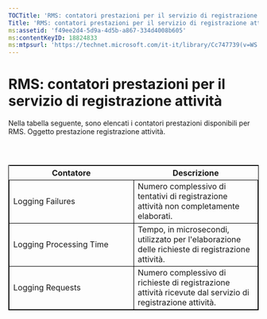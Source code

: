 ```yaml
---
TOCTitle: 'RMS: contatori prestazioni per il servizio di registrazione attività'
Title: 'RMS: contatori prestazioni per il servizio di registrazione attività'
ms:assetid: 'f49ee2d4-5d9a-4d5b-a867-334d4008b605'
ms:contentKeyID: 18824833
ms:mtpsurl: 'https://technet.microsoft.com/it-it/library/Cc747739(v=WS.10)'
---
```


RMS: contatori prestazioni per il servizio di registrazione attività
====================================================================

Nella tabella seguente, sono elencati i contatori prestazioni disponibili per RMS. Oggetto prestazione registrazione attività.

###  

 
<table style="border:1px solid black;">
<colgroup>
<col width="50%" />
<col width="50%" />
</colgroup>
<thead>
<tr class="header">
<th>Contatore</th>
<th>Descrizione</th>
</tr>
</thead>
<tbody>
<tr class="odd">
<td style="border:1px solid black;">Logging Failures</td>
<td style="border:1px solid black;">Numero complessivo di tentativi di registrazione attività non completamente elaborati.</td>
</tr>
<tr class="even">
<td style="border:1px solid black;">Logging Processing Time</td>
<td style="border:1px solid black;">Tempo, in microsecondi, utilizzato per l'elaborazione delle richieste di registrazione attività.</td>
</tr>
<tr class="odd">
<td style="border:1px solid black;">Logging Requests</td>
<td style="border:1px solid black;">Numero complessivo di richieste di registrazione attività ricevute dal servizio di registrazione attività.</td>
</tr>
</tbody>
</table>
